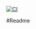 [![CI](https://github.com/Sinan-576403/Webtech_21/actions/workflows/tests.yml/badge.svg)](https://github.com/Sinan-576403/Webtech_21/actions/workflows/tests.yml)

#Readme
